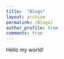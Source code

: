 ```yaml
---
title:  "Blogs"
layout: archive
permalink: /Blogs/
author_profile: true
comments: true
---
```


Hello my world!
